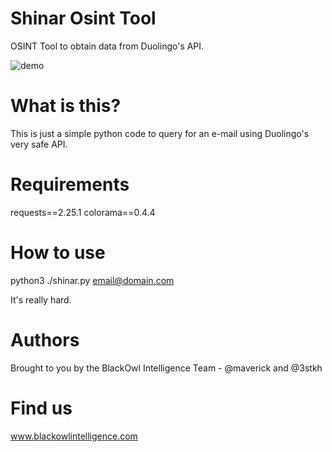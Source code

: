 # Shinar Osint Tool

OSINT Tool to obtain data from Duolingo's API.

![demo](https://user-images.githubusercontent.com/124916972/223558640-1a952b25-db0d-4b89-bfb6-f71c975f5059.jpeg)

# What is this?

This is just a simple python code to query for an e-mail using Duolingo's very safe API.

# Requirements

requests==2.25.1
colorama==0.4.4

# How to use
python3 ./shinar.py email@domain.com

It's really hard.

# Authors
Brought to you by the BlackOwl Intelligence Team - @maverick and @3stkh

# Find us
www.blackowlintelligence.com


